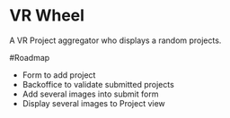 VR Wheel
========

A VR Project aggregator who displays a random projects.

#Roadmap
* Form to add project
* Backoffice to validate submitted projects
* Add several images into submit form
* Display several images to Project view